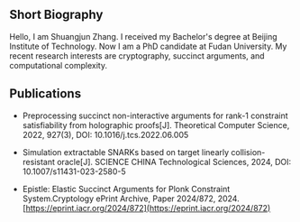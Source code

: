 ## Short Biography

Hello, I am Shuangjun Zhang. I received my Bachelor's degree at Beijing Institute of Technology. Now I am a PhD candidate at Fudan University. My recent research interests are cryptography, succinct arguments, and computational complexity.

## Publications

* Preprocessing succinct non-interactive arguments for rank-1 constraint satisfiability from holographic proofs[J]. Theoretical Computer Science, 2022, 927(3), DOI: 10.1016/j.tcs.2022.06.005
* Simulation extractable SNARKs based on target linearly collision-resistant oracle[J]. SCIENCE CHINA Technological Sciences, 2024, DOI: 10.1007/s11431-023-2580-5

* Epistle: Elastic Succinct Arguments for Plonk Constraint System.Cryptology ePrint Archive, Paper 2024/872, 2024. [https://eprint.iacr.org/2024/872](https://eprint.iacr.org/2024/872)

